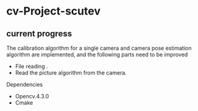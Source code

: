 # cv-Project-scutev
## current progress

The calibration algorithm for a single camera and camera pose estimation algorithm are implemented, and the following parts need to be improved

*  File reading .
* Read the picture algorithm from the camera.


Dependencies

* Opencv.4.3.0
* Cmake 
